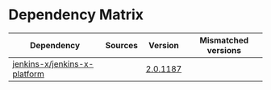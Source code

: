 # Dependency Matrix

Dependency | Sources | Version | Mismatched versions
---------- | ------- | ------- | -------------------
[jenkins-x/jenkins-x-platform](https://github.com/jenkins-x/jenkins-x-platform.git) |  | [2.0.1187](https://github.com/jenkins-x/jenkins-x-platform/releases/tag/v2.0.1187) | 
